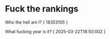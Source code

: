 # Fuck the rankings

Who the hell am I?
{ 18353105 }

What fucking year is it?
[ 2025-03-22T18:50:00Z ]
